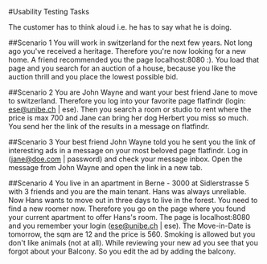 
#Usability Testing Tasks

The customer has to think aloud i.e. he has to say what he is doing.

##Scenario 1
You will work in switzerland for the next few years. Not long ago you've received a heritage. Therefore you're now looking for a new home. A friend recommended you the page localhost:8080 :). You load that page and you search for an auction of a house, because you like the auction thrill and you place the lowest possible bid.

##Scenario 2
You are John Wayne and want your best friend Jane to move to switzerland. Therefore you log into your favorite page flatfindr (login: ese@unibe.ch | ese). Then you search a room or studio to rent where the price is max 700 and Jane can bring her dog Herbert you miss so much.
You send her the link of the results in a message on flatfindr.


##Scenario 3
Your best friend John Wayne told you he sent you the link of interesting ads in a message on your most beloved page flatfindr. Log in (jane@doe.com | password) and check your message inbox. Open the message from John Wayne and open the link in a new tab.

##Scenario 4
You live in an apartment in Berne - 3000 at Sidlerstrasse 5 with 3 friends and you are the main tenant. Hans was always unreliable. Now Hans wants to move out in three days to live in the forest. You need to find a new roomer now. Therefore you go on the page where you found your current apartment to offer Hans's room. The page is localhost:8080 and you remember your login (ese@unibe.ch | ese). The Move-in-Date is tomorrow, the sqm are 12 and the price is 560. Smoking is allowed but you don't like animals (not at all).
While reviewing your new ad you see that you forgot about your Balcony. So you edit the ad by adding the balcony.
